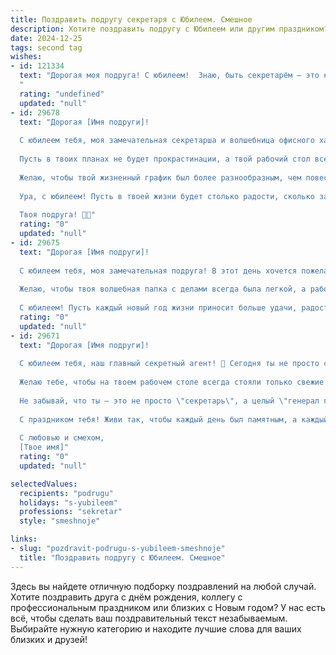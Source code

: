 ```yaml
---
title: Поздравить подругу секретаря с Юбилеем. Смешное
description: Хотите поздравить подругу с Юбилеем или другим праздником? Наш ИИ создаст незабываемое поздравление, а вы обязательно выделитесь среди других.  
date: 2024-12-25
tags: second tag
wishes:
- id: 121334
  text: "Дорогая моя подруга! С юбилеем!  Знаю, быть секретарём – это не просто сидеть и мило улыбаться, это ж целая разведка, где нужно  и шифры расшифровывать, и от шефа спасать, и кофе варить, чтобы босс не превратился в вулкан! Так вот, желаю тебе, чтобы вулканов было как можно меньше, а кофе – всегда самого лучшего сорта,  чтобы все шифры легко разгадывались (кроме любовных, конечно!), а спасательные операции заканчивались бурными овациями и премией! С юбилеем тебя, королева офиса!
  "
  rating: "undefined"
  updated: "null"
- id: 29678
  text: "Дорогая [Имя подруги]!
  
  С юбилеем тебя, моя замечательная секретарша и волшебница офисного хаоса! В этот день, когда ты на год мудрее (и, надеюсь, не на год утомленнее), желаю тебе запомнить: секретарь — не просто должность, а целое искусство!
  
  Пусть в твоих планах не будет прокрастинации, а твой рабочий стол всегда будет сиять как небо после дождя (или как твое умение скрывать беспорядок под стосами документов). Пусть время на кофе-брейки будет безлимитным, а принтер всегда работает без сбоев (попытаемся не акцентировать внимание на его мнении по этому поводу).
  
  Желаю, чтобы твой жизненный график был более разнообразным, чем повестка заседания, а счастье — таким же неизменным, как печать на deiner визитке. Пусть коллеги ваш комплиментами не дразнят, а только сметают с твоего стола лишние бумаги и прелестные заботы!
  
  Ура, с юбилеем! Пусть в твоей жизни будет столько радости, сколько записочек ты оставила на столе шефа!
  
  Твоя подруга! 🎉💼"
  rating: "0"
  updated: "null"
- id: 29675
  text: "Дорогая [Имя подруги]!
  
  С юбилеем тебя, моя замечательная подруга! В этот день хочется пожелать тебе, чтобы твои секреты были только счастливыми, а бумажки – исключительно веселыми! Пусть твой рабочий день проходит не в спешке, а в легком танце по офису с чашкой кофе в руках.
  
  Желаю, чтобы твоя волшебная папка с делами всегда была легкой, а рабочие моменты - настоящим праздником! Пусть начальство только хвалит и не забывает дарить пирожные, а коллеги радуют смешными историями!
  
  С юбилеем! Пусть каждый новый год жизни приносит больше удачи, радости и смешных ситуаций, за которые потом можно посмеяться. Обнимаю крепко! 🎉🥳"
  rating: "0"
  updated: "null"
- id: 29671
  text: "Дорогая [Имя подруги]!
  
  С юбилеем тебя, наш главный секретный агент! 🎉 Сегодня ты не просто секретарь, а настоящий мастер тайных операций: от поиска нужного документа до защиты важной информации (вроде того, где ты спрятала последний кусок торта!).
  
  Желаю тебе, чтобы на твоем рабочем столе всегда стояли только свежие цветы и кофе, который никогда не кончится. Пусть каждый телефонный звонок приносит только хорошую новость, а все клиенты будут сладкими, как шоколадный торт!
  
  Не забывай, что ты — это не просто \"секретарь\", а целый \"генерал по управлению временем\" и \"командир по деловым встречам\". Пусть карьерные высоты покоряются легко, как ты без раздумий отправляешь в мусорку все ненужные бумаги!
  
  С праздником тебя! Живи так, чтобы каждый день был памятным, а каждый год — юбилейным!
  
  С любовью и смехом,
  [Твое имя]"
  rating: "0"
  updated: "null"

selectedValues:
  recipients: "podrugu"
  holidays: "s-yubileem"
  professions: "sekretar"
  style: "smeshnoje"

links:
- slug: "pozdravit-podrugu-s-yubileem-smeshnoje"
  title: "Поздравить подругу с Юбилеем. Смешное"
---
```


Здесь вы найдете отличную подборку поздравлений на любой случай. 
Хотите поздравить друга с днём рождения, коллегу с профессиональным праздником или близких с Новым годом? У нас есть всё, чтобы сделать ваш поздравительный текст незабываемым. Выбирайте нужную категорию и находите лучшие слова для ваших близких и друзей!
